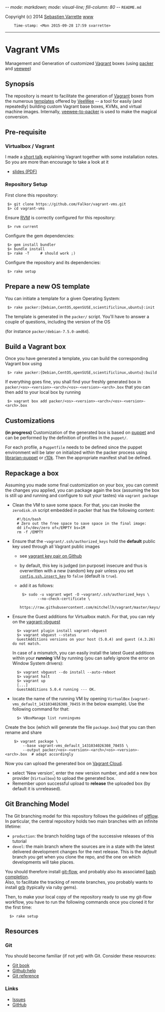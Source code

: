 -*- mode: markdown; mode: visual-line; fill-column: 80 -*-
`README.md`

Copyright (c) 2014 [Sebastien Varrette](mailto:<Sebastien.Varrette@uni.lu>) [www](http://varrette.gforge.uni.lu)

        Time-stamp: <Mon 2015-09-28 17:59 svarrette>

-------------------

# Vagrant VMs

Management and Generation of customized [Vagrant](http://www.vagrantup.com/) boxes (using [packer](http://www.packer.io/) and [veewee](https://github.com/jedi4ever/veewee))

## Synopsis

The repository is meant to facilitate the generation of [Vagrant](http://www.vagrantup.com/) boxes from the numerous [templates](https://github.com/jedi4ever/veewee/tree/master/templates) offered by [VeeWee](https://github.com/jedi4ever/veewee) -- a tool for easily (and repeatedly) building custom Vagrant base boxes, KVMs, and virtual machine images.
Internally, [veewee-to-packer](https://github.com/mitchellh/veewee-to-packer) is used to make the magical conversion.

## Pre-requisite

### Virtualbox / Vagrant 

I made a [short talk](https://hpc.uni.lu/hpc-school/slides/2015-06-25-UL-HPC-School_2015_keynote3_vagrant.pdf)  explaining Vagrant together with some installation notes. So you are more than encourage to take a look at it

* [slides (PDF)](https://hpc.uni.lu/hpc-school/slides/2015-06-25-UL-HPC-School_2015_keynote3_vagrant.pdf) 



### Repository Setup

First clone this repository: 

     $> git clone https://github.com/Falkor/vagrant-vms.git
     $> cd vagrant-vms

Ensure [RVM](https://rvm.io/) is correctly configured for this repository:

     $> rvm current

Configure the gem dependencies:

     $> gem install bundler
     $> bundle install
     $> rake -T     # should work ;) 

Configure the repository and its dependencies:
        
     $> rake setup

## Prepare a new OS template

You can initiate a template for a given Operating System:

     $> rake packer:{Debian,CentOS,openSUSE,scientificlinux,ubuntu}:init
     
The template is generated in the `packer/` script. You'll have to answer a couple of questions, including the version of the OS 

 (for instance `packer/debian-7.5.0-amd64`).
     
## Build a Vagrant box

Once you have generated a template, you can build the corresponding Vagrant box
using 

     $> rake packer:{Debian,CentOS,openSUSE,scientificlinux,ubuntu}:build

If everything goes fine, you shall find your freshly generated box in
`packer/<os>-<version>-<arch>/<os>-<version>-<arch>.box` that you can then add
to your local box by running 

     $> vagrant box add packer/<os>-<version>-<arch>/<os>-<version>-<arch>.box

## Customizations

__(in progress)__ Customization of the generated box is based on
[puppet](http://puppetlabs.com/) and can be performed by the definition of
profiles in the `puppet/`. 

For each profile, a `Puppetfile` needs to be defined since the puppet
environment will be later on initialized within the packer process using
[librarian-puppet](http://librarian-puppet.com/) or
[r10k](https://github.com/adrienthebo/r10k). 
Then the appropriate manifest shall be defined.

## Repackage a box

Assuming you made some final customization on your box, you can commit the changes you applied, you can package again the box (assuming the box is still up and running and configure to suit your tastes) via `vagrant package`


* Clean the VM to save some space. For that, you can invoke the `zerodisk.sh` script embedded in packer that has the following content:

        #!/bin/bash
        # Zero out the free space to save space in the final image:
        dd if=/dev/zero of=/EMPTY bs=1M
        rm -f /EMPTY

* Ensure that the `~vagrant/.ssh/authorized_keys` hold the **default** public key used through all Vagrant public images
     - see [vagrant key pair on Github](https://github.com/mitchellh/vagrant/tree/master/keys)
     - by default, this key is judged (on purpose) insecure and thus is overwritten with a new (random) key pair unless you set [`config.ssh.insert_key`](https://docs.vagrantup.com/v2/vagrantfile/ssh_settings.html) to `false` (default is `true`). 
     - add it as follows:

            $> sudo -u vagrant wget -O ~vagrant/.ssh/authorized_keys \
			       --no-check-certificate \
			       https://raw.githubusercontent.com/mitchellh/vagrant/master/keys/vagrant.pub

* Ensure the Guest additions for Virtualbox match. For that, you can rely on the [vagrant-vbguest](https://github.com/dotless-de/vagrant-vbguest)

        $> vagrant plugin install vagrant-vbguest
		$> vagrant vbguest --status
		GuestAdditions versions on your host (5.0.4) and guest (4.3.26) do not match.

  In case of a mismatch, you can easily install the latest Guest additions within your **running** VM by running (you can safely ignore the error on Window System drivers):

		$> vagrant vbguest --do install --auto-reboot
		$> vagrant halt
		$> vagrant up
		[...]
		GuestAdditions 5.0.4 running --- OK.


* locate the name of the running VM by opening `VirtualBox` (`vagrant-vms_default_1431034026308_70455` in the below example). Use the following command for that:

        $> VBoxManage list runningvms

Create the box (which will generate the file `package.box`) that you can then rename and share

        $> vagrant package \
            --base vagrant-vms_default_1431034026308_70455 \
            --output packer/<os>-<version>-<arch>/<os>-<version>-<arch>.box  # adapt accordingly
 

Now you can upload the generated box on [Vagrant Cloud](http://vagrantcloud.com).

* select 'New version', enter the new version number, and add a new box provider (`Virtualbox`) to upload the generated box.
* Remember upon successful upload to **release** the uploaded box (by default it is unreleased).


## Git Branching Model

The Git branching model for this repository follows the guidelines of
[gitflow](http://nvie.com/posts/a-successful-git-branching-model/).  
In particular, the central repository holds two main branches with an infinite
lifetime:  

* `production`: the branch holding tags of the successive releases of this tutorial
* `devel`: the main branch where the sources are in a state with the latest delivered development changes for the next release. This is the *default* branch you get when you clone the repo, and the one on which developments will take places. 

You should therefore install [git-flow](https://github.com/nvie/gitflow), and
probably also its associated
[bash completion](https://github.com/bobthecow/git-flow-completion).  
Also, to facilitate the tracking of remote branches, you probably wants to
install [grb](https://github.com/webmat/git_remote_branch) (typically via ruby
gems).  

Then, to make your local copy of the repository ready to use my git-flow
workflow, you have to run the following commands once you cloned it for the
first time: 

      $> rake setup 

## Resources

### Git 

You should become familiar (if not yet) with Git. Consider these resources: 

* [Git book](http://book.git-scm.com/index.html)
* [Github:help](http://help.github.com/mac-set-up-git/)
* [Git reference](http://gitref.org/)

### Links

* [Issues](https://github.com/Falkor/vagrant-vms/issues)
* [GitHub](https://github.com/Falkor/vagrant-vms)
